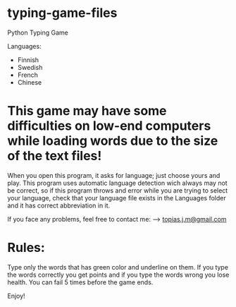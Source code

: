 # typing-game-files
Python Typing Game

Languages:
- Finnish
- Swedish
- French
- Chinese

# This game may have some difficulties on low-end computers while loading words due to the size of the text files!

When you open this program, it asks for language; just choose yours and play. This program uses automatic language detection wich always may not be correct, so if this program throws and error while you are trying to select your language, check that your language file exists in the Languages folder and it has correct abbreviation in it.

If you face any problems, feel free to contact me: --> topias.j.m@gmail.com

# Rules:
Type only the words that has green color and underline on them. If you type the words correctly you get points and if you type the words wrong you lose health. You can fail 5 times before the game ends.

Enjoy!
